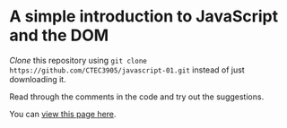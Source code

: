 # A simple introduction to JavaScript and the DOM

*Clone* this repository using `git clone https://github.com/CTEC3905/javascript-01.git` instead of just downloading it.

Read through the comments in the code and try out the suggestions.

You can [view this page here](https://ctec3905.github.io/javascript-01/).
